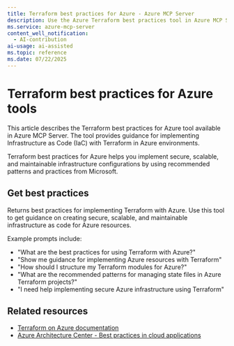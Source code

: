 ```yaml
---
title: Terraform best practices for Azure - Azure MCP Server
description: Use the Azure Terraform best practices tool in Azure MCP Server to get guidance on implementing Terraform for Azure resources.
ms.service: azure-mcp-server
content_well_notification: 
  - AI-contribution
ai-usage: ai-assisted
ms.topic: reference
ms.date: 07/22/2025
---
```


# Terraform best practices for Azure tools

This article describes the Terraform best practices for Azure tool available in Azure MCP Server. The tool provides guidance for implementing Infrastructure as Code (IaC) with Terraform in Azure environments.

Terraform best practices for Azure helps you implement secure, scalable, and maintainable infrastructure configurations by using recommended patterns and practices from Microsoft.

## Get best practices

<!-- azmcp azureterraformbestpractices get -->

Returns best practices for implementing Terraform with Azure. Use this tool to get guidance on creating secure, scalable, and maintainable infrastructure as code for Azure resources.

Example prompts include:

- "What are the best practices for using Terraform with Azure?"
- "Show me guidance for implementing Azure resources with Terraform"
- "How should I structure my Terraform modules for Azure?"
- "What are the recommended patterns for managing state files in Azure Terraform projects?"
- "I need help implementing secure Azure infrastructure using Terraform"


## Related resources

- [Terraform on Azure documentation](/azure/developer/terraform/)
- [Azure Architecture Center - Best practices in cloud applications](/azure/architecture/best-practices/)
